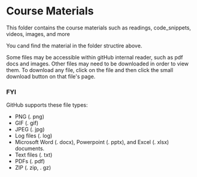 # Course Materials
This folder contains the course materials such as readings, code_snippets, videos, images, and more

You cand find the material in the folder structire above. 

Some files may be accessible within gitHub internal reader, such as pdf docs and images. Other files may need to be downloaded in order to view them. To download any file, click on the file and then click the small download button on that file's page. 

### FYI
GitHub supports these file types:
* PNG (. png)
* GIF (. gif)
* JPEG (. jpg)
* Log files (. log)
* Microsoft Word (. docx), Powerpoint (. pptx), and Excel (. xlsx) documents.
* Text files (. txt)
* PDFs (. pdf)
* ZIP (. zip, . gz)
